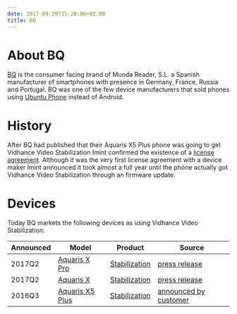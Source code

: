 ```yaml
---
date: 2017-09-20T15:20:00+02:00
title: BQ
---
```

# About BQ

[BQ] is the consumer facing brand of Munda Reader, S.L. a Spanish manufacturer of smartphones with presence in Germany, France, Russia and Portugal. BQ was one of the few device manufacturers that sold phones using [Ubuntu Phone](https://en.wikipedia.org/wiki/BQ_Aquaris_E5) instead of Android.

# History

After BQ had published that their Aquaris X5 Plus phone was going to get Vidhance Video Stabilization Imint confirmed the existence of a [license agreement](http://imint.se/nyheter/20160715-imint-tecknar-licensavtal-for-videostabilisering/). Although it was the very first license agreement with a device maker Imint announced it took almost a full year until the phone actually got Vidhance Video Stabilization through an firmware update.

# Devices

Today BQ markets the following devices as using Vidhance Video Stabilization:

| Announced | Model | Product | Source   |
| --------- | ----- | ------- | -------- |
| 2017Q2 | [Aquaris X Pro][BQ_AXPRO] | [Stabilization][VH_STAB] | [press release](https://press.aktietorget.se/ImintImageIntelligence/82680/643858.pdf) |
| 2017Q2 | [Aquaris X][BQ_AX] | [Stabilization][VH_STAB] | [press release](https://press.aktietorget.se/ImintImageIntelligence/82680/643858.pdf) |
| 2016Q3 | [Aquaris X5 Plus][BQ_AX5P] | [Stabilization][VH_STAB] | [announced by customer][BQ_AX5P] |

[BQ]: <https://www.bq.com/en/>
[BQ_AX5P]: <https://www.bq.com/en/aquaris-x5plus>
[BQ_AX]: <https://www.bq.com/en/aquaris-x>
[BQ_AXPRO]: <https://www.bq.com/en/aquaris-x-pro>

[VH_STAB]: <http://vidhance.com/solutions/video-stabilization/>
